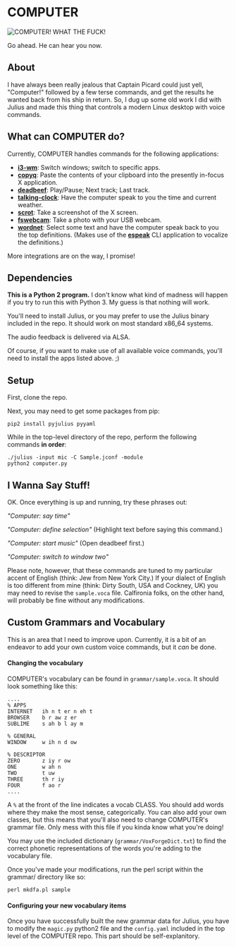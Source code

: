 # COMPUTER

![COMPUTER! WHAT THE FUCK!](http://originaldave77.files.wordpress.com/2014/03/picards-computer.jpg)

Go ahead. He can hear you now.

## About

I have always been really jealous that Captain Picard could just yell, "Computer!" followed by a few terse commands, and get the results he wanted back from his ship in return. So, I dug up some old work I did with Julius and made this thing that controls a modern Linux desktop with voice commands.

## What can COMPUTER do?

Currently, COMPUTER handles commands for the following applications:

* [**i3-wm**](https://github.com/i3/i3): Switch windows; switch to specific apps.
* [**copyq**](https://github.com/hluk/CopyQ): Paste the contents of your clipboard into the presently in-focus X application.
* [**deadbeef**](https://github.com/Alexey-Yakovenko/deadbeef): Play/Pause; Next track; Last track.
* [**talking-clock**](https://github.com/stormdragon2976/talking-clock): Have the computer speak to you the time and current weather.
* [**scrot**](https://github.com/dreamer/scrot): Take a screenshot of the X screen.
* [**fswebcam**](https://github.com/fsphil/fswebcam): Take a photo with your USB webcam.
* [**wordnet**](https://github.com/wordnet/wordnet): Select some text and have the computer speak back to you the top definitions. (Makes use of the [**espeak**](https://github.com/eeejay/espeak) CLI application to vocalize the definitions.)

More integrations are on the way, I promise!

## Dependencies

**This is a Python 2 program.** I don't know what kind of madness will happen if you try to run this with Python 3. My guess is that nothing will work.

You'll need to install Julius, or you may prefer to use the Julius binary included in the repo. It should work on most standard x86_64 systems.

The audio feedback is delivered via ALSA.

Of course, if you want to make use of all available voice commands, you'll need to install the apps listed above. ;)

## Setup

First, clone the repo.

Next, you may need to get some packages from pip:

`pip2 install pyjulius pyyaml`

While in the top-level directory of the repo, perform the following commands **in order**:

```
./julius -input mic -C Sample.jconf -module
python2 computer.py
```

## I Wanna Say Stuff!

OK. Once everything is up and running, try these phrases out:

*"Computer: say time"*

*"Computer: define selection"* (Highlight text before saying this command.)

*"Computer: start music"* (Open deadbeef first.)

*"Computer: switch to window two"*

Please note, however, that these commands are tuned to my particular accent of English (think: Jew from New York City.) If your dialect of English is too different from mine (think: Dirty South, USA and Cockney, UK) you may need to revise the `sample.voca` file. Calfironia folks, on the other hand, will probably be fine without any modifications.

## Custom Grammars and Vocabulary

This is an area that I need to improve upon. Currently, it is a bit of an endeavor to add your own custom voice commands, but it _can_ be done.

#### Changing the vocabulary

COMPUTER's vocabulary can be found in `grammar/sample.voca`. It should look something like this:

```
....
% APPS
INTERNET   ih n t er n eh t
BROWSER    b r aw z er        
SUBLIME    s ah b l ay m

% GENERAL
WINDOW     w ih n d ow

% DESCRIPTOR
ZERO       z iy r ow
ONE        w ah n
TWO        t uw
THREE      th r iy
FOUR       f ao r
....
```

A `%` at the front of the line indicates a vocab CLASS. You should add words where they make the most sense, categorically. You can also add your own classes, but this means that you'll also need to change COMPUTER's grammar file. Only mess with this file if you kinda know what you're doing!

You may use the included dictionary (`grammar/VoxForgeDict.txt`) to find the correct phonetic representations of the words you're adding to the vocabulary file.

Once you've made your modifications, run the perl script within the grammar/ directory like so:

`perl mkdfa.pl sample`

#### Configuring your new vocabulary items

Once you have successfully built the new grammar data for Julius, you have to modify the `magic.py` python2 file and the `config.yaml` included in the top level of the COMPUTER repo. This part should be self-explanitory.
